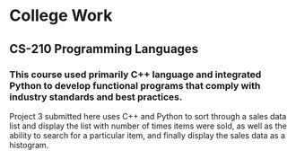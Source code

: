 # College Work
## CS-210 Programming Languages
### This course used primarily C++ language and integrated Python to develop functional programs that comply with industry standards and best practices.
Project 3 submitted here uses C++ and Python to sort through a sales data list and display the list with number of times items were sold, as well as the ability to search for a particular item, and finally display the sales data as a histogram.
